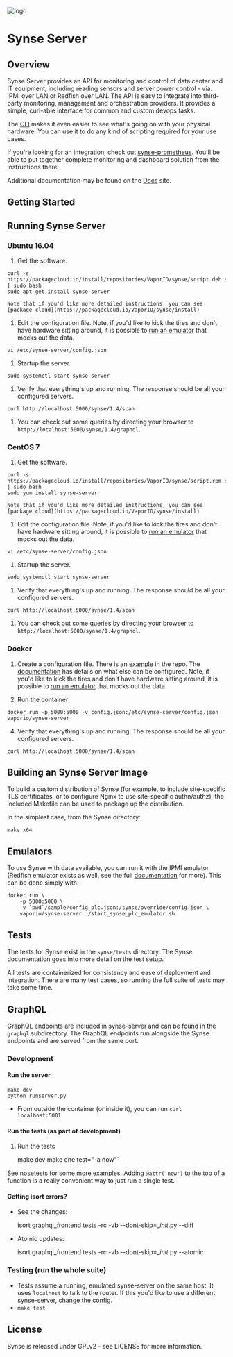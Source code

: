 ![logo](https://github.com/vapor-ware/synse-server/raw/master/assets/logo.png)

# Synse Server

## Overview

Synse Server provides an API for monitoring and control of data center and IT equipment, including reading sensors and server power control - via. IPMI over LAN or Redfish over LAN. The API is easy to integrate into third-party monitoring, management and orchestration providers. It provides a simple, curl-able interface for common and custom devops tasks.

The [CLI](https://github.com/vapor-ware/synse-cli) makes it even easier to see what's going on with your physical hardware. You can use it to do any kind of scripting required for your use cases.

If you're looking for an integration, check out [synse-prometheus](https://github.com/vapor-ware/synse-prometheus). You'll be able to put together complete monitoring and dashboard solution from the instructions there.

Additional documentation may be found on the [Docs][docs] site.

## Getting Started

## Running Synse Server

### Ubuntu 16.04

1. Get the software.

```
curl -s https://packagecloud.io/install/repositories/VaporIO/synse/script.deb.sh | sudo bash
sudo apt-get install synse-server
```

    Note that if you'd like more detailed instructions, you can see [package cloud](https://packagecloud.io/VaporIO/synse/install)

1. Edit the configuration file. Note, if you'd like to kick the tires and don't have hardware sitting around, it is possible to [run an emulator](#emulator) that mocks out the data.

```
vi /etc/synse-server/config.json
```

1. Startup the server.

```
sudo systemctl start synse-server
```

1. Verify that everything's up and running. The response should be all your configured servers.

```
curl http://localhost:5000/synse/1.4/scan
```

1. You can check out some queries by directing your browser to `http://localhost:5000/synse/1.4/graphql`.

### CentOS 7

1. Get the software.

```
curl -s https://packagecloud.io/install/repositories/VaporIO/synse/script.rpm.sh | sudo bash
sudo yum install synse-server
```

    Note that if you'd like more detailed instructions, you can see [package cloud](https://packagecloud.io/VaporIO/synse/install)

1. Edit the configuration file. Note, if you'd like to kick the tires and don't have hardware sitting around, it is possible to [run an emulator](#emulator) that mocks out the data.

```
vi /etc/synse-server/config.json
```

1. Startup the server.

```
sudo systemctl start synse-server
```

1. Verify that everything's up and running. The response should be all your configured servers.

```
curl http://localhost:5000/synse/1.4/scan
```

1. You can check out some queries by directing your browser to `http://localhost:5000/synse/1.4/graphql`.

### Docker

1. Create a configuration file. There is an [example](https://github.com/vapor-ware/synse-server/blob/master/bmc-config.json) in the repo. The [documentation][docs] has details on what else can be configured. Note, if you'd like to kick the tires and don't have hardware sitting around, it is possible to [run an emulator](#emulator) that mocks out the data.

2. Run the container

```
docker run -p 5000:5000 -v config.json:/etc/synse-server/config.json vaporio/synse-server
```

4. Verify that everything's up and running. The response should be all your configured servers.

```
curl http://localhost:5000/synse/1.4/scan
```

## Building an Synse Server Image

To build a custom distribution of Synse (for example, to include site-specific TLS certificates, or to configure Nginx to use site-specific authn/authz), the included Makefile can be used to package up the distribution.

In the simplest case, from the Synse directory:
```
make x64
```

## Emulators

To use Synse with data available, you can run it with the IPMI emulator (Redfish emulator exists as well, see the full [documentation][docs] for more). This can be done simply with:

```
docker run \
    -p 5000:5000 \
    -v `pwd`/sample/config_plc.json:/synse/override/config.json \
    vaporio/synse-server ./start_synse_plc_emulator.sh
```

## Tests

The tests for Synse exist in the `synse/tests` directory. The Synse documentation goes into more detail on the test setup.

All tests are containerized for consistency and ease of deployment and integration. There are many test cases, so running the full suite of tests may take some time.

## GraphQL

GraphQL endpoints are included in synse-server and can be found in the `graphql` subdirectory. The GraphQL endpoints run alongside the Synse endpoints and are served from the same port.

### Development

#### Run the server

    make dev
    python runserver.py

- From outside the container (or inside it), you can run `curl localhost:5001`

#### Run the tests (as part of development)

1. Run the tests

    make dev
    make one test="-a now"`

See [nosetests](http://nose.readthedocs.io/en/latest/usage.html) for some more examples. Adding `@attr('now')` to
the top of a function is a really convenient way to just run a single test.

#### Getting isort errors?

- See the changes:

    isort graphql_frontend tests -rc -vb --dont-skip=__init_.py --diff

- Atomic updates:

    isort graphql_frontend tests -rc -vb --dont-skip=__init_.py --atomic

### Testing (run the whole suite)

- Tests assume a running, emulated synse-server on the same host. It uses `localhost` to talk to the router. If this
you'd like to use a different synse-server, change the config.
- `make test`

## License
Synse is released under GPLv2 - see LICENSE for more information.

[docs]: http://opendcre.com
